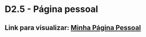 # D2.5 - Página pessoal

## Link para visualizar: [Minha Página Pessoal](git@github.com:sarabrangioni/P-gina-Pessoal.git)
